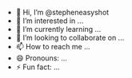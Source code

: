 - 👋 Hi, I’m @stepheneasyshot
- 👀 I’m interested in ...
- 🌱 I’m currently learning ...
- 💞️ I’m looking to collaborate on ...
- 📫 How to reach me ...
- 😄 Pronouns: ...
- ⚡ Fun fact: ...

<!---
stepheneasyshot/stepheneasyshot is a ✨ special ✨ repository because its `README.md` (this file) appears on your GitHub profile.
You can click the Preview link to take a look at your changes.
--->
